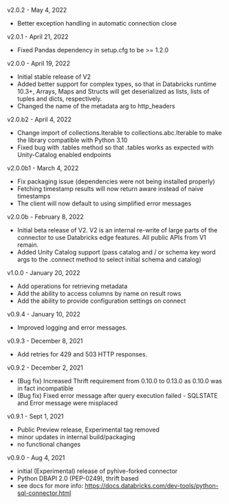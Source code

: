 v2.0.2 - May 4, 2022
- Better exception handling in automatic connection close

v2.0.1 - April 21, 2022
- Fixed Pandas dependency in setup.cfg to be >= 1.2.0

v2.0.0 - April 19, 2022
- Initial stable release of V2
- Added better support for complex types, so that in Databricks runtime 10.3+, Arrays, Maps and Structs will get 
  deserialized as lists, lists of tuples and dicts, respectively.
- Changed the name of the metadata arg to http_headers

v2.0.b2 - April 4, 2022
- Change import of collections.Iterable to collections.abc.Iterable to make the library compatible with Python 3.10
- Fixed bug with .tables method so that .tables works as expected with Unity-Catalog enabled endpoints

v2.0.0b1 - March 4, 2022
- Fix packaging issue (dependencies were not being installed properly)
- Fetching timestamp results will now return aware instead of naive timestamps
- The client will now default to using simplified error messages

v2.0.0b - February 8, 2022
- Initial beta release of V2. V2 is an internal re-write of large parts of the connector to use Databricks edge features. All public APIs from V1 remain.
- Added Unity Catalog support (pass catalog and / or  schema key word args to the .connect method to select initial schema and catalog)

v1.0.0 - January 20, 2022
- Add operations for retrieving metadata
- Add the ability to access columns by name on result rows
- Add the ability to provide configuration settings on connect

v0.9.4 - January 10, 2022
- Improved logging and error messages.

v0.9.3 - December 8, 2021
- Add retries for 429 and 503 HTTP responses.

v0.9.2 - December 2, 2021
- (Bug fix) Increased Thrift requirement from 0.10.0 to 0.13.0 as 0.10.0 was in fact incompatible
- (Bug fix) Fixed error message after query execution failed - SQLSTATE and Error message were misplaced

v0.9.1 - Sept 1, 2021
- Public Preview release, Experimental tag removed
- minor updates in internal build/packaging
- no functional changes

v0.9.0 - Aug 4, 2021
- initial (Experimental) release of pyhive-forked connector
- Python DBAPI 2.0 (PEP-0249), thrift based
- see docs for more info: https://docs.databricks.com/dev-tools/python-sql-connector.html
